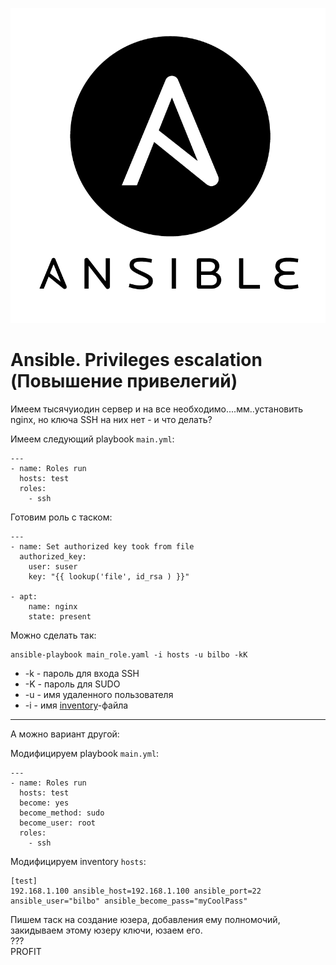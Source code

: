 ![Ansbile](../../img/ansible.png)
# Ansible. Privileges escalation (Повышение привелегий)


Имеем тысячуиодин сервер и на все необходимо....мм..установить nginx, но ключа SSH на них нет - и что делать?

Имеем следующий playbook ```main.yml```:
```
---
- name: Roles run
  hosts: test
  roles:
    - ssh
```

Готовим роль с таском:
```
---
- name: Set authorized key took from file
  authorized_key:
    user: suser
    key: "{{ lookup('file', id_rsa ) }}"

- apt:
    name: nginx
    state: present
```
Можно сделать так:

```
ansible-playbook main_role.yaml -i hosts -u bilbo -kK
```
 * -k - пароль для входа SSH
 * -K - пароль для SUDO
 * -u - имя удаленного пользователя
 * -i - имя [inventory](https://docs.ansible.com/ansible/2.6/user_guide/intro_inventory.html)-файла

******************************************

А можно вариант другой:

Модифицируем playbook ```main.yml```:
```
---
- name: Roles run
  hosts: test
  become: yes
  become_method: sudo
  become_user: root
  roles:
    - ssh
```
Модифицируем inventory ```hosts```: 
```
[test]
192.168.1.100 ansible_host=192.168.1.100 ansible_port=22 ansible_user="bilbo" ansible_become_pass="myCoolPass"
```

Пишем таск на создание юзера, добавления ему полномочий, закидываем этому юзеру ключи, юзаем его.  
???  
PROFIT
